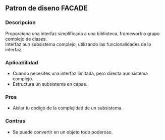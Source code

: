 ## Patron de diseno FACADE

### Descripcion

Proporciona una interfaz simplificada a una biblioteca, framework o grupo complejo de clases. <br>
Interfaz aun subsistema complejo, utilizando las funcionalidades de la interfaz.

### Aplicabilidad
- Cuando necesites una interfaz limitada, pero directa aun sistema complejo.
- Estructura un subsistema en capas.

### Pros
- Aislar tu codigo de la complejidad de un subsistema.

### Contras
- Se puede convertir en un objeto todo poderoso.
